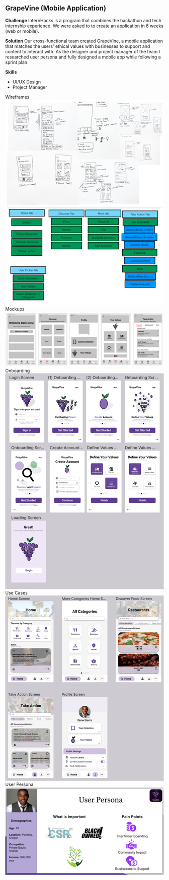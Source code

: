## GrapeVine (Mobile Application)

**Challenge**
InternHacks is a program that combines the hackathon and tech internship experience. We were asked to to create an application in 6 weeks (web or mobile).

 **Solution**
Our cross-functional team created GrapeVine, a mobile application that matches the users' ethical values with businesses to support and content to interact with.
As the designer and project manager of the team I researched user persona and fully designed a mobile app while following a sprint plan.  


**Skills**
- UI/UX Design  
- Project Manager 

Wireframes
<br/>
<img src="images/wireframes-one.png?raw=true"/>
<br/>
<img src="images/wireframes-three.png?raw=true"/>
<br/>
Mockups
<br/>
<img src="images/wireframes-two.png?raw=true"/>
<br/>
Onboarding
<br/>
<img src="images/onboarding.png?raw=true"/>
<br/>
Use Cases
<br/>
<img src="images/use-cases.png?raw=true"/>
<br/>
User Persona
<br/>
<img src="images/user-persona.png?raw=true"/>
<br/>
<br/>

